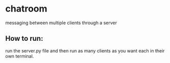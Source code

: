 # chatroom
messaging between multiple clients through a server

## How to run:
run the server.py file and then run as many clients as you want each in their own terminal.
